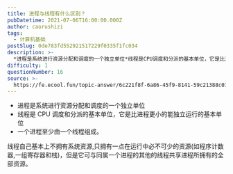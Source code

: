```yaml
---
title: 进程与线程有什么区别？
pubDatetime: 2021-07-06T16:00:00.000Z
author: caorushizi
tags:
  - 计算机基础
postSlug: 0de783fd552921517229f0335f1fc034
description: >-
  *进程是系统进行资源分配和调度的一个独立单位*线程是CPU调度和分派的基本单位，它是比进程更小的能独立运行的基本单位*一个进程至少由一个线程组成。线程自己基本上不拥有系统资源,只拥有一点在运行中必不可
difficulty: 1
questionNumber: 16
source: >-
  https://fe.ecool.fun/topic-answer/6c221f8f-6a86-45f9-8141-59c21388c073?orderBy=updateTime&order=desc&tagId=30
---
```


- 进程是系统进行资源分配和调度的一个独立单位
- 线程是 CPU 调度和分派的基本单位，它是比进程更小的能独立运行的基本单位
- 一个进程至少由一个线程组成。

线程自己基本上不拥有系统资源,只拥有一点在运行中必不可少的资源(如程序计数器,一组寄存器和栈)，但是它可与同属一个进程的其他的线程共享进程所拥有的全部资源。
